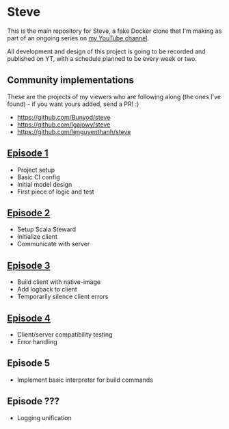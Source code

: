 # Steve

This is the main repository for Steve, a fake Docker clone that I'm making as part of an ongoing series on [my YouTube channel](https://www.youtube.com/channel/UCBSRCuGz9laxVv0rAnn2O9Q).

All development and design of this project is going to be recorded and published on YT,
with a schedule planned to be every week or two.

## Community implementations

These are the projects of my viewers who are following along (the ones I've found) - if you want yours added, send a PR! :)

- https://github.com/Bunyod/steve
- https://github.com/lgajowy/steve
- https://github.com/lenguyenthanh/steve

## [Episode 1](https://www.youtube.com/watch?v=EIE-6gx_qi0)

- Project setup
- Basic CI config
- Initial model design
- First piece of logic and test

## [Episode 2](https://www.youtube.com/watch?v=f4N8Xu2BVkA)

- Setup Scala Steward
- Initialize client
- Communicate with server

## [Episode 3](https://www.youtube.com/watch?v=e2Q3zU1lRkY)

- Build client with native-image
- Add logback to client
- Temporarily silence client errors

## [Episode 4](https://www.youtube.com/watch?v=mVU6rNmJNG0)

- Client/server compatibility testing
- Error handling

## Episode 5

- Implement basic interpreter for build commands

## Episode ???

- Logging unification
